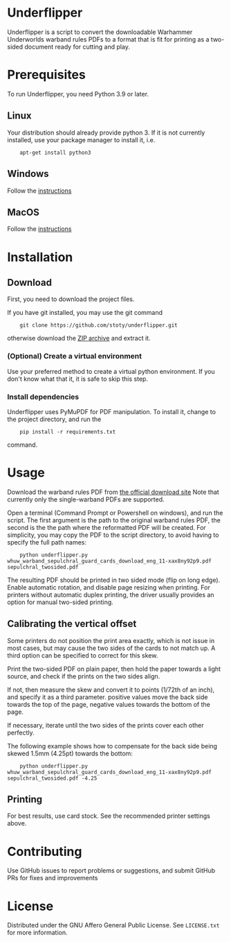 # Underflipper

Underflipper is a script to convert the downloadable Warhammer Underworlds warband rules PDFs to 
a format that is fit for printing as a two-sided document ready for cutting and play.

# Prerequisites

To run Underflipper, you need Python 3.9 or later.

##  Linux

Your distribution should already provide python 3.
If it is not currently installed, use your package manager to install it, i.e.

		apt-get install python3

## Windows

Follow the [instructions](https://docs.python.org/3/using/windows.html)

## MacOS

Follow the [instructions](https://docs.python.org/3/using/mac.html)

# Installation

## Download

First, you need to download the project files.

If you have git installed, you may use the git command

		git clone https://github.com/stoty/underflipper.git

otherwise download the [ZIP archive](https://github.com/stoty/underflipper/archive/refs/heads/master.zip) and extract it.

### (Optional) Create a virtual environment

Use your preferred method to create a virtual python environment.
If you don't know what that it, it is safe to skip this step.

### Install dependencies

Underflipper uses PyMuPDF for PDF manipulation. To install it, change to the project directory, and run the

		pip install -r requirements.txt

command.

# Usage

Download the warband rules PDF from [the official download site](https://www.warhammer-community.com/en-gb/downloads/warhammer-underworlds/)
Note that currently only the single-warband PDFs are supported.

Open a terminal (Command Prompt or Powershell on windows), and run the script.
The first argument is the path to the original warband rules PDF, the second is the the path where the reformatted PDF will be created.
For simplicity, you may copy the PDF to the script directory, to avoid having to specify the full path names:

		python underflipper.py whuw_warband_sepulchral_guard_cards_download_eng_11-xax8ny92p9.pdf sepulchral_twosided.pdf

The resulting PDF should be printed in two sided mode (flip on long edge).
Enable automatic rotation, and disable page resizing when printing.
For printers without automatic duplex printing, the driver usually provides an option for manual two-sided printing.

## Calibrating the vertical offset

Some printers do not position the print area exactly, which is not issue in most cases, but may cause the
two sides of the cards to not match up. A third option can be specified to correct for this skew.

Print the two-sided PDF on plain paper, then hold the paper towards a light source, and check if the prints on
the two sides align.

If not, then measure the skew and convert it to points (1/72th of an inch), and specify it as a third parameter.
positive values move the back side towards the top of the page, negative values towards the bottom of the page.

If necessary, iterate until the two sides of the prints cover each other perfectly.

The following example shows how to compensate for the back side being skewed 1.5mm (4.25pt) towards the bottom:

		python underflipper.py whuw_warband_sepulchral_guard_cards_download_eng_11-xax8ny92p9.pdf sepulchral_twosided.pdf -4.25

## Printing

For best results, use card stock.
See the recommended printer settings above.

# Contributing

Use GitHub issues to report problems or suggestions, and submit GitHub PRs for fixes and improvements

# License

Distributed under the GNU Affero General Public License.
See `LICENSE.txt` for more information.
